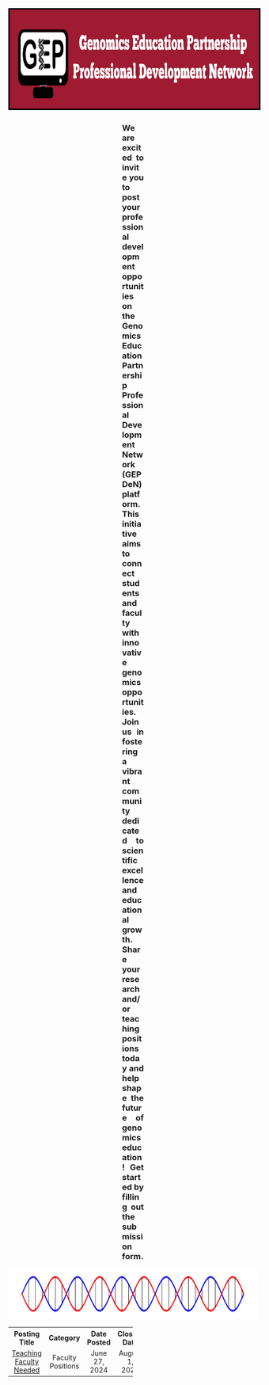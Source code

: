<center><img style='border:3px solid #000000' src="docs/Untitled design.png" width="1000px" height="200px"></center>

<script>
  alert('hello world');
</script>

<div style="margin-left:230px;margin-right:230px;text-align:justify">
<h3> 
We are excited to invite you to post your professional development opportunities on the Genomics Education Partnership Professional Development Network (GEPDeN) platform. This initiative aims to connect students and faculty with innovative genomics opportunities. Join us in fostering a vibrant community dedicated to scientific excellence and educational growth. Share your research and/or teaching positions today and help shape the future of genomics education! Get started by filling out the submission form.
</h3>
</div>

<center><img src="docs/helix" width="1000px" height="100px"></center>

<table style="width:50%" align="center">
  <tr>
    <th>Posting Title</th>
    <th>Category</th>
    <th>Date Posted</th>
    <th>Closing Date</th>
  </tr>
  <tr>
    <td style="text-align: center"><a href="https://cresylviolet.github.io/pages/alleninstitute.html">Teaching Faculty Needed</a></td>
    <td style="text-align: center">Faculty Positions</td>
    <td style="text-align: center">June 27, 2024</td>
    <td style="text-align: center">August 1, 2024</td>
  </tr>
</table>
